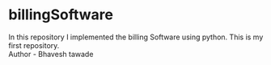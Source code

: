 # billingSoftware
In this repository I implemented the billing Software using python. This is my first repository.
<br>
Author - Bhavesh tawade
